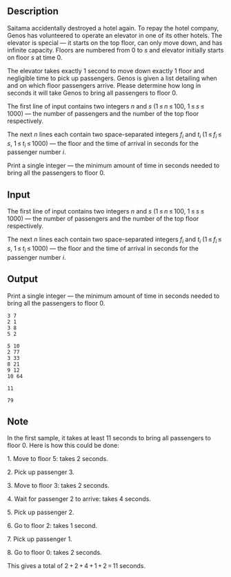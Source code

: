 ## Description

<div><p>Saitama accidentally destroyed a hotel again. To repay the hotel company, Genos has volunteered to operate an elevator in one of its other hotels. The elevator is special — it starts on the top floor, can only move down, and has infinite capacity. Floors are numbered from <span class="tex-span">0</span> to <span class="tex-span"><i>s</i></span> and elevator initially starts on floor <span class="tex-span"><i>s</i></span> at time <span class="tex-span">0</span>.</p><p>The elevator takes exactly <span class="tex-span">1</span> second to move down exactly <span class="tex-span">1</span> floor and negligible time to pick up passengers. Genos is given a list detailing when and on which floor passengers arrive. Please determine how long in seconds it will take Genos to bring all passengers to floor <span class="tex-span">0</span>.</p></div><div class="input-specification"><p>The first line of input contains two integers <span class="tex-span"><i>n</i></span> and <span class="tex-span"><i>s</i></span> (<span class="tex-span">1 ≤ <i>n</i> ≤ 100</span>, <span class="tex-span">1 ≤ <i>s</i> ≤ 1000</span>)&nbsp;— the number of passengers and the number of the top floor respectively.</p><p>The next <span class="tex-span"><i>n</i></span> lines each contain two space-separated integers <span class="tex-span"><i>f</i><sub class="lower-index"><i>i</i></sub></span> and <span class="tex-span"><i>t</i><sub class="lower-index"><i>i</i></sub></span> (<span class="tex-span">1 ≤ <i>f</i><sub class="lower-index"><i>i</i></sub> ≤ <i>s</i></span>, <span class="tex-span">1 ≤ <i>t</i><sub class="lower-index"><i>i</i></sub> ≤ 1000</span>)&nbsp;— the floor and the time of arrival in seconds for the passenger number <span class="tex-span"><i>i</i></span>.</p></div><div class="output-specification"><p>Print a single integer&nbsp;— the minimum amount of time in seconds needed to bring all the passengers to floor <span class="tex-span">0</span>.</p></div>

## Input

<p>The first line of input contains two integers <span class="tex-span"><i>n</i></span> and <span class="tex-span"><i>s</i></span> (<span class="tex-span">1 ≤ <i>n</i> ≤ 100</span>, <span class="tex-span">1 ≤ <i>s</i> ≤ 1000</span>)&nbsp;— the number of passengers and the number of the top floor respectively.</p><p>The next <span class="tex-span"><i>n</i></span> lines each contain two space-separated integers <span class="tex-span"><i>f</i><sub class="lower-index"><i>i</i></sub></span> and <span class="tex-span"><i>t</i><sub class="lower-index"><i>i</i></sub></span> (<span class="tex-span">1 ≤ <i>f</i><sub class="lower-index"><i>i</i></sub> ≤ <i>s</i></span>, <span class="tex-span">1 ≤ <i>t</i><sub class="lower-index"><i>i</i></sub> ≤ 1000</span>)&nbsp;— the floor and the time of arrival in seconds for the passenger number <span class="tex-span"><i>i</i></span>.</p>

## Output

<p>Print a single integer&nbsp;— the minimum amount of time in seconds needed to bring all the passengers to floor <span class="tex-span">0</span>.</p>





```input1
3 7
2 1
3 8
5 2

```




```input2
5 10
2 77
3 33
8 21
9 12
10 64

```




```output1
11

```




```output2
79

```



## Note

<p>In the first sample, it takes at least <span class="tex-span">11</span> seconds to bring all passengers to floor <span class="tex-span">0</span>. Here is how this could be done:</p><p>1. Move to floor <span class="tex-span">5</span>: takes <span class="tex-span">2</span> seconds.</p><p>2. Pick up passenger <span class="tex-span">3</span>.</p><p>3. Move to floor <span class="tex-span">3</span>: takes <span class="tex-span">2</span> seconds.</p><p>4. Wait for passenger <span class="tex-span">2</span> to arrive: takes <span class="tex-span">4</span> seconds.</p><p>5. Pick up passenger <span class="tex-span">2</span>.</p><p>6. Go to floor <span class="tex-span">2</span>: takes <span class="tex-span">1</span> second.</p><p>7. Pick up passenger <span class="tex-span">1</span>.</p><p>8. Go to floor <span class="tex-span">0</span>: takes <span class="tex-span">2</span> seconds.</p><p>This gives a total of <span class="tex-span">2 + 2 + 4 + 1 + 2 = 11</span> seconds.</p>
